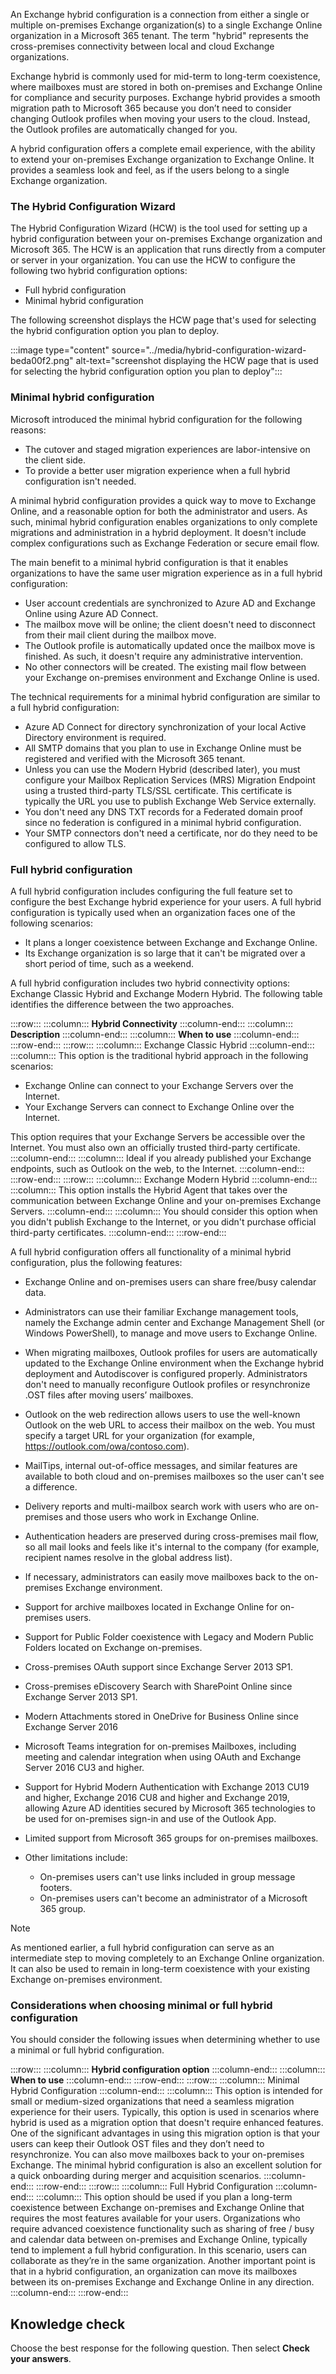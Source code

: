 An Exchange hybrid configuration is a connection from either a single or multiple on-premises Exchange organization(s) to a single Exchange Online organization in a Microsoft 365 tenant. The term "hybrid" represents the cross-premises connectivity between local and cloud Exchange organizations.

Exchange hybrid is commonly used for mid-term to long-term coexistence, where mailboxes must are stored in both on-premises and Exchange Online for compliance and security purposes. Exchange hybrid provides a smooth migration path to Microsoft 365 because you don’t need to consider changing Outlook profiles when moving your users to the cloud. Instead, the Outlook profiles are automatically changed for you.

A hybrid configuration offers a complete email experience, with the ability to extend your on-premises Exchange organization to Exchange Online. It provides a seamless look and feel, as if the users belong to a single Exchange organization.

### The Hybrid Configuration Wizard

The Hybrid Configuration Wizard (HCW) is the tool used for setting up a hybrid configuration between your on-premises Exchange organization and Microsoft 365. The HCW is an application that runs directly from a computer or server in your organization. You can use the HCW to configure the following two hybrid configuration options:

 -  Full hybrid configuration
 -  Minimal hybrid configuration

The following screenshot displays the HCW page that's used for selecting the hybrid configuration option you plan to deploy.

:::image type="content" source="../media/hybrid-configuration-wizard-beda00f2.png" alt-text="screenshot displaying the HCW page that is used for selecting the hybrid configuration option you plan to deploy":::


### Minimal hybrid configuration

Microsoft introduced the minimal hybrid configuration for the following reasons:

 -  The cutover and staged migration experiences are labor-intensive on the client side.
 -  To provide a better user migration experience when a full hybrid configuration isn't needed.

A minimal hybrid configuration provides a quick way to move to Exchange Online, and a reasonable option for both the administrator and users. As such, minimal hybrid configuration enables organizations to only complete migrations and administration in a hybrid deployment. It doesn't include complex configurations such as Exchange Federation or secure email flow.

The main benefit to a minimal hybrid configuration is that it enables organizations to have the same user migration experience as in a full hybrid configuration:

 -  User account credentials are synchronized to Azure AD and Exchange Online using Azure AD Connect.
 -  The mailbox move will be online; the client doesn't need to disconnect from their mail client during the mailbox move.
 -  The Outlook profile is automatically updated once the mailbox move is finished. As such, it doesn't require any administrative intervention.
 -  No other connectors will be created. The existing mail flow between your Exchange on-premises environment and Exchange Online is used.

The technical requirements for a minimal hybrid configuration are similar to a full hybrid configuration:

 -  Azure AD Connect for directory synchronization of your local Active Directory environment is required.
 -  All SMTP domains that you plan to use in Exchange Online must be registered and verified with the Microsoft 365 tenant.
 -  Unless you can use the Modern Hybrid (described later), you must configure your Mailbox Replication Services (MRS) Migration Endpoint using a trusted third-party TLS/SSL certificate. This certificate is typically the URL you use to publish Exchange Web Service externally.
 -  You don't need any DNS TXT records for a Federated domain proof since no federation is configured in a minimal hybrid configuration.
 -  Your SMTP connectors don't need a certificate, nor do they need to be configured to allow TLS.

### Full hybrid configuration

A full hybrid configuration includes configuring the full feature set to configure the best Exchange hybrid experience for your users. A full hybrid configuration is typically used when an organization faces one of the following scenarios:

 -  It plans a longer coexistence between Exchange and Exchange Online.
 -  Its Exchange organization is so large that it can't be migrated over a short period of time, such as a weekend.

A full hybrid configuration includes two hybrid connectivity options: Exchange Classic Hybrid and Exchange Modern Hybrid. The following table identifies the difference between the two approaches.

:::row:::
  :::column:::
    **Hybrid Connectivity**
  :::column-end:::
  :::column:::
    **Description**
  :::column-end:::
  :::column:::
    **When to use**
  :::column-end:::
:::row-end:::
:::row:::
  :::column:::
    Exchange Classic Hybrid
  :::column-end:::
  :::column:::
    This option is the traditional hybrid approach in the following scenarios:

 -  Exchange Online can connect to your Exchange Servers over the Internet.
 -  Your Exchange Servers can connect to Exchange Online over the Internet.

This option requires that your Exchange Servers be accessible over the Internet. You must also own an officially trusted third-party certificate.
  :::column-end:::
  :::column:::
    Ideal if you already published your Exchange endpoints, such as Outlook on the web, to the Internet.
  :::column-end:::
:::row-end:::
:::row:::
  :::column:::
    Exchange Modern Hybrid
  :::column-end:::
  :::column:::
    This option installs the Hybrid Agent that takes over the communication between Exchange Online and your on-premises Exchange Servers.
  :::column-end:::
  :::column:::
    You should consider this option when you didn't publish Exchange to the Internet, or you didn't purchase official third-party certificates.
  :::column-end:::
:::row-end:::


A full hybrid configuration offers all functionality of a minimal hybrid configuration, plus the following features:

 -  Exchange Online and on-premises users can share free/busy calendar data.
 -  Administrators can use their familiar Exchange management tools, namely the Exchange admin center and Exchange Management Shell (or Windows PowerShell), to manage and move users to Exchange Online.
 -  When migrating mailboxes, Outlook profiles for users are automatically updated to the Exchange Online environment when the Exchange hybrid deployment and Autodiscover is configured properly. Administrators don't need to manually reconfigure Outlook profiles or resynchronize .OST files after moving users’ mailboxes.
 -  Outlook on the web redirection allows users to use the well-known Outlook on the web URL to access their mailbox on the web. You must specify a target URL for your organization (for example, https://outlook.com/owa/contoso.com).
 -  MailTips, internal out-of-office messages, and similar features are available to both cloud and on-premises mailboxes so the user can't see a difference.
 -  Delivery reports and multi-mailbox search work with users who are on-premises and those users who work in Exchange Online.
 -  Authentication headers are preserved during cross-premises mail flow, so all mail looks and feels like it's internal to the company (for example, recipient names resolve in the global address list).
 -  If necessary, administrators can easily move mailboxes back to the on-premises Exchange environment.
 -  Support for archive mailboxes located in Exchange Online for on-premises users.
 -  Support for Public Folder coexistence with Legacy and Modern Public Folders located on Exchange on-premises.
 -  Cross-premises OAuth support since Exchange Server 2013 SP1.
 -  Cross-premises eDiscovery Search with SharePoint Online since Exchange Server 2013 SP1.
 -  Modern Attachments stored in OneDrive for Business Online since Exchange Server 2016
 -  Microsoft Teams integration for on-premises Mailboxes, including meeting and calendar integration when using OAuth and Exchange Server 2016 CU3 and higher.
 -  Support for Hybrid Modern Authentication with Exchange 2013 CU19 and higher, Exchange 2016 CU8 and higher and Exchange 2019, allowing Azure AD identities secured by Microsoft 365 technologies to be used for on-premises sign-in and use of the Outlook App.
 -  Limited support from Microsoft 365 groups for on-premises mailboxes.
 -  Other limitations include:
    
     -  On-premises users can't use links included in group message footers.
     -  On-premises users can't become an administrator of a Microsoft 365 group.

> [!NOTE]
> As mentioned earlier, a full hybrid configuration can serve as an intermediate step to moving completely to an Exchange Online organization. It can also be used to remain in long-term coexistence with your existing Exchange on-premises environment.

### Considerations when choosing minimal or full hybrid configuration

You should consider the following issues when determining whether to use a minimal or full hybrid configuration.

:::row:::
  :::column:::
    **Hybrid configuration option**
  :::column-end:::
  :::column:::
    **When to use**
  :::column-end:::
:::row-end:::
:::row:::
  :::column:::
    Minimal Hybrid Configuration
  :::column-end:::
  :::column:::
    This option is intended for small or medium-sized organizations that need a seamless migration experience for their users. Typically, this option is used in scenarios where hybrid is used as a migration option that doesn't require enhanced features.
One of the significant advantages in using this migration option is that your users can keep their Outlook OST files and they don’t need to resynchronize. You can also move mailboxes back to your on-premises Exchange. The minimal hybrid configuration is also an excellent solution for a quick onboarding during merger and acquisition scenarios.
  :::column-end:::
:::row-end:::
:::row:::
  :::column:::
    Full Hybrid Configuration
  :::column-end:::
  :::column:::
    This option should be used if you plan a long-term coexistence between Exchange on-premises and Exchange Online that requires the most features available for your users. Organizations who require advanced coexistence functionality such as sharing of free / busy and calendar data between on-premises and Exchange Online, typically tend to implement a full hybrid configuration.
In this scenario, users can collaborate as they’re in the same organization. Another important point is that in a hybrid configuration, an organization can move its mailboxes between its on-premises Exchange and Exchange Online in any direction.
  :::column-end:::
:::row-end:::


## Knowledge check

Choose the best response for the following question. Then select **Check your answers**.